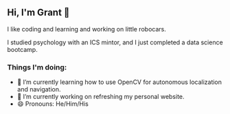 ## Hi, I'm Grant 👋
I like coding and learning and working on little robocars.

I studied psychology with an ICS mintor, and I just completed a data science bootcamp.

### Things I'm doing:
- 🌱 I’m currently learning how to use OpenCV for autonomous localization and navigation.
- 🔭 I’m currently working on refreshing my personal website. 
- 😄 Pronouns: He/Him/His

<!--
- 🌱 I’m currently learning ...
- 🔭 I’m currently working on ... 
- 👯 I’m looking to collaborate on ...
- 🤔 I’m looking for help with ...
- 💬 Ask me about ...
- 📫 How to reach me: ...
- ⚡ Fun fact: ...
- 😄 Pronouns:
- ✨ <-- A star!
-->
